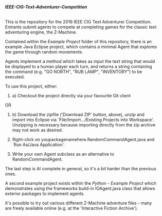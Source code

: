 <b><h6>IEEE-CIG-Text-Adventurer-Competition</h6></b>

This is the repository for the 2016 IEEE CIG Text Adventurer Competition. 
Entrants submit agents to compete at completing games for the classic text adventuring engine, the Z-Machine.

Contained within the <i>Example Project</i> folder of this repository,
there is an example Java Eclipse project, which contains a minimal Agent that explores the game through random movements.

Agents implement a method which takes as input the text string that would be displayed to a human player each turn, 
and returns a string containing the command (e.g. "GO NORTH", "RUB LAMP", "INVENTORY") to be executed.

To use this project, either:

1. a) Checkout the project directly via your favourite Git client 

OR 

1. b) Download the zipfile ('Download ZIP' button, above), *unzip*
  and import into Eclipse via `File/Import.../Existing Projects into Workspace'.
  Unzipping is necessary because importing directly from the zip archive may not work as desired.

2. Right-click on youpackagenamehere.RandomCommandAgent.java and `Run As/Java Application'.
3. Write your own Agent subclass as an alternative to RandomCommandAgent. 

The last step is AI complete in general, so it's a bit harder than the previous ones.

A second example project exists within the <i>Python - Example Project</i> which demonstrates using the frameworks build-in IOAgent.java class that allows exterior packages to implement agents.

It's possible to try out various different Z-Machine adventure files - many are freely available online (e.g. at the 'Interactive Fiction Archive').




